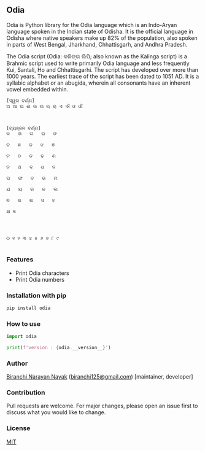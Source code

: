 ## Odia

Odia is Python library for the Odia language which is an Indo-Aryan language spoken in the Indian state of Odisha. It is the official language in Odisha where native speakers make up 82% of the population, also spoken in parts of West Bengal, Jharkhand, Chhattisgarh, and Andhra Pradesh.

The Odia script (Odia: କଳିଙ୍ଗ ଲିପି; also known as the Kalinga script) is a Brahmic script used to write primarily Odia language and less frequently Kui, Santali, Ho and Chhattisgarhi. The script has developed over more than 1000 years. The earliest trace of the script has been dated to 1051 AD. It is a syllabic alphabet or an abugida, wherein all consonants have an inherent vowel embedded within.



```bash
[ସ୍ୱର ବର୍ଣ୍ଣ]
ଅ ଆ ଇ ଈ ଉ ଊ ଋ ୠ ଏ ଐ ଓ ଔ 



[ବ୍ୟଞ୍ଜନ ବର୍ଣ୍ଣ]
କ	ଖ	ଗ	ଘ	ଙ

ଚ	ଛ	ଜ	ଝ	ଞ

ଟ	ଠ	ଡ	ଢ	ଣ

ତ	ଥ	ଦ	ଧ	ନ

ପ	ଫ	ବ	ଭ	ମ

ଯ	ୟ	ର	ଳ	ଲ

ଵ   ଶ	ଷ	ସ	ହ

କ୍ଷ	ଜ୍ଞ




୦ ୧ ୨ ୩ ୪ ୫ ୬ ୭ ୮ ୯



```



### Features

* Print Odia characters
* Print Odia numbers



### Installation with pip

```bash
pip install odia
```




### How to use

```python
import odia

print(f'version : {odia.__version__}')
```



### Author

[Biranchi Narayan Nayak](https://www.biranchi.com) (<biranchi125@gmail.com>) [maintainer, developer]


 
### Contribution

Pull requests are welcome. For major changes, please open an issue first to discuss what you would like to change.




### License

[MIT](https://choosealicense.com/licenses/mit/)



